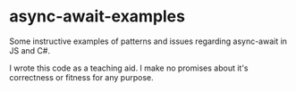 # async-await-examples

Some instructive examples of patterns and issues regarding async-await in JS and C#.

I wrote this code as a teaching aid. I make no promises about it's correctness or fitness for any purpose.
